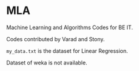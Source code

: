 # MLA
Machine Learning and Algorithms Codes for BE IT.


Codes contributed by Varad and Stony.

`my_data.txt` is the dataset for Linear Regression.

Dataset of weka is not available.
